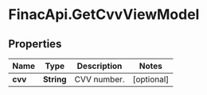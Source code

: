 # FinacApi.GetCvvViewModel

## Properties
Name | Type | Description | Notes
------------ | ------------- | ------------- | -------------
**cvv** | **String** | CVV number. | [optional] 

